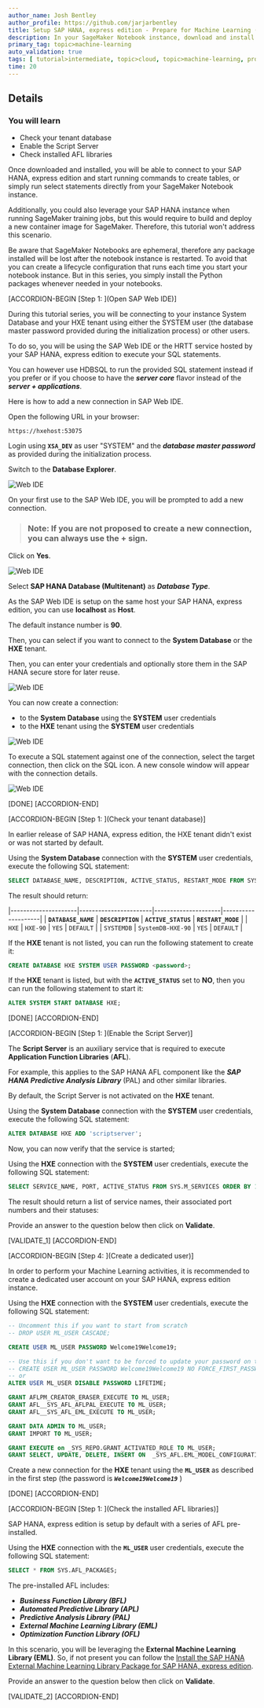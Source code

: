 ```yaml
---
author_name: Josh Bentley
author_profile: https://github.com/jarjarbentley
title: Setup SAP HANA, express edition - Prepare for Machine Learning (AWS / EML)
description: In your SageMaker Notebook instance, download and install the SAP HANA client and the Python driver to connect to your SAP HANA, express edition instance.
primary_tag: topic>machine-learning
auto_validation: true
tags: [ tutorial>intermediate, topic>cloud, topic>machine-learning, products>sap-hana\,-express-edition, products>sap-hana ]
time: 20
---
```


## Details
### You will learn  
  - Check your tenant database
  - Enable the Script Server
  - Check installed AFL libraries

Once downloaded and installed, you will be able to connect to your SAP HANA, express edition and start running commands to create tables, or simply run select statements directly from your SageMaker Notebook instance.

Additionally, you could also leverage your SAP HANA instance when running SageMaker training jobs, but this would require to build and deploy a new container image for SageMaker. Therefore, this tutorial won't address this scenario.

Be aware that SageMaker Notebooks are ephemeral, therefore any package installed will be lost after the notebook instance is restarted.
To avoid that you can create a lifecycle configuration that runs each time you start your notebook instance.
But in this series, you simply install the Python packages whenever needed in your notebooks.

[ACCORDION-BEGIN [Step 1: ](Open SAP Web IDE)]

During this tutorial series, you will be connecting to your instance System Database and your HXE tenant using either the SYSTEM user (the database master password provided during the initialization process) or other users.

To do so, you will be using the SAP Web IDE or the HRTT service hosted by your SAP HANA, express edition to execute your SQL statements.

You can however use HDBSQL to run the provided SQL statement instead if you prefer or if you choose to have the ***server core*** flavor instead of the ***server + applications***.

Here is how to add a new connection in SAP Web IDE.

Open the following URL in your browser:

```url
https://hxehost:53075
```

Login using **`XSA_DEV`** as user "SYSTEM" and the ***database master password*** as provided during the initialization process.

Switch to the **Database Explorer**.

![Web IDE](webide-01.png)

On your first use to the SAP Web IDE, you will be prompted to add a new connection.

> ### **Note**: If you are not proposed to create a new connection, you can always use the **+** sign.

Click on **Yes**.

![Web IDE](webide-02.png)

Select **SAP HANA Database (Multitenant)** as ***Database Type***.

As the SAP Web IDE is setup on the same host your SAP HANA, express edition, you can use **localhost** as **Host**.

The default instance number is **90**.

Then, you can select if you want to connect to the **System Database** or the **HXE** tenant.

Then, you can enter your credentials and optionally store them in the SAP HANA secure store for later reuse.

![Web IDE](webide-03.png)

You can now create a connection:

 - to the **System Database** using the **SYSTEM** user credentials
 - to the **HXE** tenant using the **SYSTEM** user credentials

![Web IDE](webide-04.png)

To execute a SQL statement against one of the connection, select the target connection, then click on the SQL icon. A new console window will appear with the connection details.

![Web IDE](webide-05.png)

[DONE]
[ACCORDION-END]

[ACCORDION-BEGIN [Step 1: ](Check your tenant database)]

In earlier release of SAP HANA, express edition, the HXE tenant didn't exist or was not started by default.

Using the **System Database** connection with the **SYSTEM** user credentials, execute the following SQL statement:

```sql
SELECT DATABASE_NAME, DESCRIPTION, ACTIVE_STATUS, RESTART_MODE FROM SYS.M_DATABASES ORDER BY 1;
```

The result should return:

|---------------------|-----------------------|---------------------|--------------------|
| **`DATABASE_NAME`** | **`DESCRIPTION`**     | **`ACTIVE_STATUS`** | **`RESTART_MODE`** |
| `HXE`               | `HXE-90`              | `YES`               | `DEFAULT`          |
| `SYSTEMDB`          | `SystemDB-HXE-90`     | `YES`               | `DEFAULT`          |

If the **HXE** tenant is not listed, you can run the following statement to create it:

```sql
CREATE DATABASE HXE SYSTEM USER PASSWORD <password>;
```

If the **HXE** tenant is listed, but with the **`ACTIVE_STATUS`** set to **NO**, then you can run the following statement to start it:

```sql
ALTER SYSTEM START DATABASE HXE;
```

[DONE]
[ACCORDION-END]

[ACCORDION-BEGIN [Step 1: ](Enable the Script Server)]

The **Script Server** is an auxiliary service that is required to execute **Application Function Libraries** (**AFL**).

For example, this applies to the SAP HANA AFL component like the ***SAP HANA Predictive Analysis Library*** (PAL) and other similar libraries.

By default, the Script Server is not activated on the **HXE** tenant.

Using the **System Database** connection with the **SYSTEM** user credentials, execute the following SQL statement:

```sql
ALTER DATABASE HXE ADD 'scriptserver';
```

Now, you can now verify that the service is started;

Using the **HXE** connection with the **SYSTEM** user credentials, execute the following SQL statement:

```sql
SELECT SERVICE_NAME, PORT, ACTIVE_STATUS FROM SYS.M_SERVICES ORDER BY 1;
```

The result should return a list of service names, their associated port numbers and their statuses:

Provide an answer to the question below then click on **Validate**.

[VALIDATE_1]
[ACCORDION-END]

[ACCORDION-BEGIN [Step 4: ](Create a dedicated user)]

In order to perform your Machine Learning activities, it is recommended to create a dedicated user account on your SAP HANA, express edition instance.

Using the **HXE** connection with the **SYSTEM** user credentials, execute the following SQL statement:

```sql
-- Uncomment this if you want to start from scratch
-- DROP USER ML_USER CASCADE;

CREATE USER ML_USER PASSWORD Welcome19Welcome19;

-- Use this if you don't want to be forced to update your password on the first connection.
-- CREATE USER ML_USER PASSWORD Welcome19Welcome19 NO FORCE_FIRST_PASSWORD_CHANGE;
-- or
ALTER USER ML_USER DISABLE PASSWORD LIFETIME;

GRANT AFLPM_CREATOR_ERASER_EXECUTE TO ML_USER;
GRANT AFL__SYS_AFL_AFLPAL_EXECUTE TO ML_USER;
GRANT AFL__SYS_AFL_EML_EXECUTE TO ML_USER;

GRANT DATA ADMIN TO ML_USER;
GRANT IMPORT TO ML_USER;

GRANT EXECUTE on _SYS_REPO.GRANT_ACTIVATED_ROLE TO ML_USER;
GRANT SELECT, UPDATE, DELETE, INSERT ON  _SYS_AFL.EML_MODEL_CONFIGURATION TO ML_USER;
```

Create a new connection for the **HXE** tenant using the **`ML_USER`** as described in the first step (the password is ***`Welcome19Welcome19`*** )

[DONE]
[ACCORDION-END]

[ACCORDION-BEGIN [Step 1: ](Check the installed AFL libraries)]

SAP HANA, express edition is setup by default with a series of AFL pre-installed.

Using the **HXE** connection with the **`ML_USER`** user credentials, execute the following SQL statement:

```sql
SELECT * FROM SYS.AFL_PACKAGES;
```

The pre-installed AFL includes:

 - ***Business Function Library (BFL)***
 - ***Automated Predictive Library (APL)***
 - ***Predictive Analysis Library (PAL)***
 - ***External Machine Learning Library (EML)***
 - ***Optimization Function Library (OFL)***

In this scenario, you will be leveraging the **External Machine Learning Library (EML)**. So, if not present you can follow the [Install the SAP HANA External Machine Learning Library Package for SAP HANA, express edition](hxe-ua-eml-binary).

Provide an answer to the question below then click on **Validate**.

[VALIDATE_2]
[ACCORDION-END]
